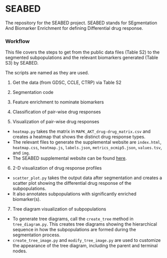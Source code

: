 # SEABED
The repository for the SEABED project. SEABED stands for SEgmentation And Biomarker Enrichment for defining Differential drug response.

### Workflow

This file covers the steps to get from the public data files (Table S2) to the segmented subpopulations and the relevant biomarkers generated (Table S3) by SEABED.

The scripts are named as they are used.

1. Get the data (from GDSC, CCLE, CTRP) via Table S2

2. Segmentation code

3. Feature enrichment to nominate biomarkers

4. Classification of pair-wise drug responses

5. Visualization of pair-wise drug responses
* `heatmap.py` takes the matrix in `MAPK_AKT_drug-drug_matrix.csv` and creates a heatmap that shows the distinct drug response types.
*  The relevant files to generate the supplemental website are `index.html`, `heatmap.css`, `heatmap.js`, `labels.json`, `metrics_ocmip5.json`,
`values.tsv`, and `img`.
* The SEABED supplemental website can be found [here](https://szen95.github.io/SEABED/).  

6. 2-D visualization of drug response profiles
* `scatter_plot.py` takes the output data after segmentation and creates a scatter plot showing the differential drug response of the subpopulations.
* It also annotates subpopulations with significantly enriched biomarker(s).

7. Tree diagram visualization of subpopulations
* To generate tree diagrams, call the `create_tree` method in `tree_diagram.py`. This creates tree diagrams showing the hierarchical sequence in how the subpopulations are formed during the segmentation process.
* `create_tree_image.py` and `modify_tree_image.py` are used to customize the appearance of the tree diagram, including the parent and terminal nodes.
